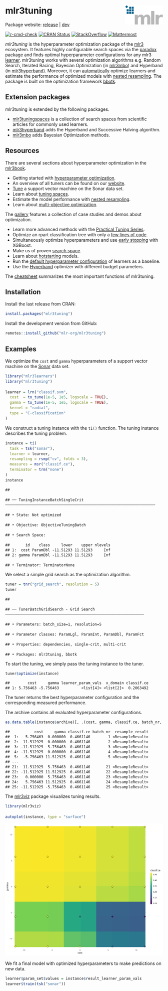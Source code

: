 
# mlr3tuning <img src="man/figures/logo.png" align="right" width = "120" />

Package website: [release](https://mlr3tuning.mlr-org.com/) \|
[dev](https://mlr3tuning.mlr-org.com/dev/)

<!-- badges: start -->

[![r-cmd-check](https://github.com/mlr-org/mlr3tuning/actions/workflows/r-cmd-check.yml/badge.svg)](https://github.com/mlr-org/mlr3tuning/actions/workflows/r-cmd-check.yml)
[![CRAN
Status](https://www.r-pkg.org/badges/version-ago/mlr3tuning)](https://cran.r-project.org/package=mlr3tuning)
[![StackOverflow](https://img.shields.io/badge/stackoverflow-mlr3-orange.svg)](https://stackoverflow.com/questions/tagged/mlr3)
[![Mattermost](https://img.shields.io/badge/chat-mattermost-orange.svg)](https://lmmisld-lmu-stats-slds.srv.mwn.de/mlr_invite/)
<!-- badges: end -->

*mlr3tuning* is the hyperparameter optimization package of the
[mlr3](https://mlr-org.com/) ecosystem. It features highly configurable
search spaces via the [paradox](https://github.com/mlr-org/paradox)
package and finds optimal hyperparameter configurations for any mlr3
[learner](https://github.com/mlr-org/mlr3learners). mlr3tuning works
with several optimization algorithms e.g. Random Search, Iterated
Racing, Bayesian Optimization (in
[mlr3mbo](https://github.com/mlr-org/mlr3mbo)) and Hyperband (in
[mlr3hyperband](https://github.com/mlr-org/mlr3hyperband)). Moreover, it
can
[automatically](https://mlr3book.mlr-org.com/chapters/chapter4/hyperparameter_optimization.html#sec-autotuner)
optimize learners and estimate the performance of optimized models with
[nested
resampling](https://mlr3book.mlr-org.com/chapters/chapter4/hyperparameter_optimization.html#sec-nested-resampling).
The package is built on the optimization framework
[bbotk](https://github.com/mlr-org/bbotk).

## Extension packages

mlr3tuning is extended by the following packages.

-   [mlr3tuningspaces](https://github.com/mlr-org/mlr3tuningspaces) is a
    collection of search spaces from scientific articles for commonly
    used learners.
-   [mlr3hyperband](https://github.com/mlr-org/mlr3hyperband) adds the
    Hyperband and Successive Halving algorithm.
-   [mlr3mbo](https://github.com/mlr-org/mlr3mbo) adds Bayesian
    Optimization methods.

## Resources

There are several sections about hyperparameter optimization in the
[mlr3book](https://mlr3book.mlr-org.com).

-   Getting started with [hyperparameter
    optimization](https://mlr3book.mlr-org.com/chapters/chapter4/hyperparameter_optimization.html).
-   An overview of all tuners can be found on our
    [website](https://mlr-org.com/tuners.html).
-   [Tune](https://mlr3book.mlr-org.com/chapters/chapter4/hyperparameter_optimization.html#sec-model-tuning)
    a support vector machine on the Sonar data set.
-   Learn about [tuning
    spaces](https://mlr3book.mlr-org.com/chapters/chapter4/hyperparameter_optimization.html#sec-defining-search-spaces).
-   Estimate the model performance with [nested
    resampling](https://mlr3book.mlr-org.com/chapters/chapter4/hyperparameter_optimization.html#sec-nested-resampling).
-   Learn about [multi-objective
    optimization](https://mlr3book.mlr-org.com/chapters/chapter5/advanced_tuning_methods_and_black_box_optimization.html#sec-multi-metrics-tuning).

The [gallery](https://mlr-org.com/gallery-all-optimization.html)
features a collection of case studies and demos about optimization.

-   Learn more advanced methods with the [Practical Tuning
    Series](https://mlr-org.com/gallery/series/2021-03-09-practical-tuning-series-tune-a-support-vector-machine/).
-   Optimize an rpart classification tree with only a [few lines of
    code](https://mlr-org.com/gallery/optimization/2022-11-10-hyperparameter-optimization-on-the-palmer-penguins/).
-   Simultaneously optimize hyperparameters and use [early
    stopping](https://mlr-org.com/gallery/optimization/2022-11-04-early-stopping-with-xgboost/)
    with XGBoost.
-   Make us of proven [search
    space](https://mlr-org.com/gallery/optimization/2021-07-06-introduction-to-mlr3tuningspaces/).
-   Learn about
    [hotstarting](https://mlr-org.com/gallery/optimization/2023-01-16-hotstart/)
    models.
-   Run the [default hyperparameter
    configuration](https://mlr-org.com/gallery/optimization/2023-01-31-default-configuration/)
    of learners as a baseline.
-   Use the
    [Hyperband](https://mlr-org.com/gallery/series/2023-01-15-hyperband-xgboost/)
    optimizer with different budget parameters.

The [cheatsheet](https://cheatsheets.mlr-org.com/mlr3tuning.pdf)
summarizes the most important functions of mlr3tuning.

## Installation

Install the last release from CRAN:

``` r
install.packages("mlr3tuning")
```

Install the development version from GitHub:

``` r
remotes::install_github("mlr-org/mlr3tuning")
```

## Examples

We optimize the `cost` and `gamma` hyperparameters of a support vector
machine on the
[Sonar](https://mlr3.mlr-org.com/reference/mlr_tasks_sonar.html) data
set.

``` r
library("mlr3learners")
library("mlr3tuning")

learner = lrn("classif.svm",
  cost  = to_tune(1e-5, 1e5, logscale = TRUE),
  gamma = to_tune(1e-5, 1e5, logscale = TRUE),
  kernel = "radial",
  type = "C-classification"
)
```

We construct a tuning instance with the `ti()` function. The tuning
instance describes the tuning problem.

``` r
instance = ti(
  task = tsk("sonar"),
  learner = learner,
  resampling = rsmp("cv", folds = 3),
  measures = msr("classif.ce"),
  terminator = trm("none")
)
instance
```

    ## 

    ## ── TuningInstanceBatchSingleCrit ───────────────────────────────────────────────────────────────────

    ## • State: Not optimized

    ## • Objective: ObjectiveTuningBatch

    ## • Search Space:

    ##       id    class     lower    upper nlevels
    ## 1:  cost ParamDbl -11.51293 11.51293     Inf
    ## 2: gamma ParamDbl -11.51293 11.51293     Inf

    ## • Terminator: TerminatorNone

We select a simple grid search as the optimization algorithm.

``` r
tuner = tnr("grid_search", resolution = 5)
tuner
```

    ## 

    ## ── TunerBatchGridSearch - Grid Search ──────────────────────────────────────────────────────────────

    ## • Parameters: batch_size=1, resolution=5

    ## • Parameter classes: ParamLgl, ParamInt, ParamDbl, ParamFct

    ## • Properties: dependencies, single-crit, multi-crit

    ## • Packages: mlr3tuning, bbotk

To start the tuning, we simply pass the tuning instance to the tuner.

``` r
tuner$optimize(instance)
```

    ##        cost     gamma learner_param_vals  x_domain classif.ce
    ## 1: 5.756463 -5.756463          <list[4]> <list[2]>  0.2063492

The tuner returns the best hyperparameter configuration and the
corresponding measured performance.

The archive contains all evaluated hyperparameter configurations.

``` r
as.data.table(instance$archive)[, .(cost, gamma, classif.ce, batch_nr, resample_result)]
```

    ##           cost     gamma classif.ce batch_nr  resample_result
    ##  1:   5.756463  0.000000  0.4661146        1 <ResampleResult>
    ##  2:  11.512925  0.000000  0.4661146        2 <ResampleResult>
    ##  3: -11.512925  5.756463  0.4661146        3 <ResampleResult>
    ##  4: -11.512925  0.000000  0.4661146        4 <ResampleResult>
    ##  5:  -5.756463 11.512925  0.4661146        5 <ResampleResult>
    ## ---                                                          
    ## 21:  11.512925  5.756463  0.4661146       21 <ResampleResult>
    ## 22: -11.512925 11.512925  0.4661146       22 <ResampleResult>
    ## 23:   0.000000  5.756463  0.4661146       23 <ResampleResult>
    ## 24:   5.756463 11.512925  0.4661146       24 <ResampleResult>
    ## 25: -11.512925 -5.756463  0.4661146       25 <ResampleResult>

The [mlr3viz](https://mlr3viz.mlr-org.com/) package visualizes tuning
results.

``` r
library(mlr3viz)

autoplot(instance, type = "surface")
```

<img src="man/figures/plot.png"/>

We fit a final model with optimized hyperparameters to make predictions
on new data.

``` r
learner$param_set$values = instance$result_learner_param_vals
learner$train(tsk("sonar"))
```
